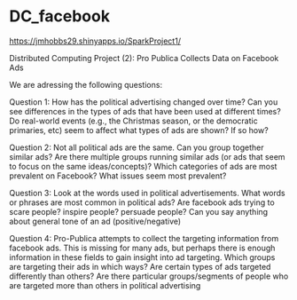 # DC_facebook

https://jmhobbs29.shinyapps.io/SparkProject1/

Distributed Computing Project (2): Pro Publica Collects Data on Facebook Ads

We are adressing the following questions: 

Question 1: 
How has the political advertising changed over time? Can you see differences in
the types of ads that have been used at different times? Do real-world events (e.g., the Christmas season, or the democratic primaries, etc) seem to affect what types of ads are shown? If so how?

Question 2: 
Not all political ads are the same. Can you group together similar ads? Are there multiple groups running similar ads (or ads that seem to focus on the same ideas/concepts)? Which categories of ads are most prevalent on Facebook? What issues seem most prevalent?

Question 3: 
Look at the words used in political advertisements. What words or phrases are most common in political ads? Are facebook ads trying to scare people? inspire people? persuade people? Can you say anything about general tone of an ad (positive/negative)

Question 4: 
Pro-Publica attempts to collect the targeting information from facebook ads. This is missing for many ads, but perhaps there is enough information in these fields to gain insight into ad targeting. Which groups are targeting their ads in which ways? Are certain types of ads targeted differently than others? Are there particular groups/segments of people who are targeted more than others in political advertising
